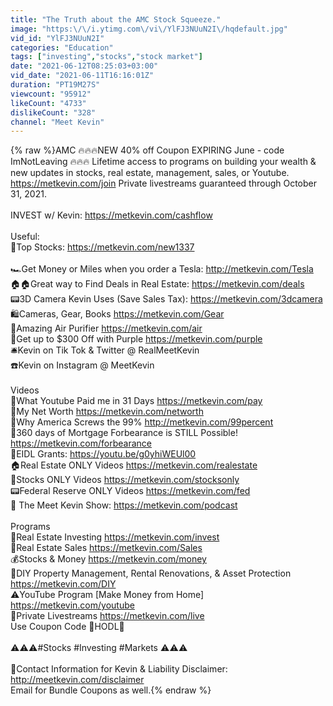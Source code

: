```yaml
---
title: "The Truth about the AMC Stock Squeeze."
image: "https:\/\/i.ytimg.com\/vi\/YlFJ3NUuN2I\/hqdefault.jpg"
vid_id: "YlFJ3NUuN2I"
categories: "Education"
tags: ["investing","stocks","stock market"]
date: "2021-06-12T08:25:03+03:00"
vid_date: "2021-06-11T16:16:01Z"
duration: "PT19M27S"
viewcount: "95912"
likeCount: "4733"
dislikeCount: "328"
channel: "Meet Kevin"
---
```

{% raw %}AMC 🔥🔥🔥NEW 40% off Coupon EXPIRING June - code ImNotLeaving 🔥🔥🔥 Lifetime access to programs on building your wealth &amp; new updates in stocks, real estate, management, sales, or Youtube. <a rel="nofollow" target="blank" href="https://metkevin.com/join">https://metkevin.com/join</a> Private livestreams guaranteed through October 31, 2021.<br /><br />INVEST w/ Kevin: <a rel="nofollow" target="blank" href="https://metkevin.com/cashflow">https://metkevin.com/cashflow</a><br /><br />Useful:<br />💠Top Stocks: <a rel="nofollow" target="blank" href="https://metkevin.com/new1337">https://metkevin.com/new1337</a><br /><br />🏎️Get Money or Miles when you order a Tesla: <a rel="nofollow" target="blank" href="http://metkevin.com/Tesla">http://metkevin.com/Tesla</a><br />🏠🏠Great way to Find Deals in Real Estate: <a rel="nofollow" target="blank" href="https://metkevin.com/deals">https://metkevin.com/deals</a><br />📟3D Camera Kevin Uses (Save Sales Tax): <a rel="nofollow" target="blank" href="https://metkevin.com/3dcamera">https://metkevin.com/3dcamera</a><br />🛍️Cameras, Gear, Books <a rel="nofollow" target="blank" href="https://metkevin.com/Gear">https://metkevin.com/Gear</a><br />🦠Amazing Air Purifier <a rel="nofollow" target="blank" href="https://metkevin.com/air">https://metkevin.com/air</a><br />🛌Get up to $300 Off with Purple <a rel="nofollow" target="blank" href="https://metkevin.com/purple">https://metkevin.com/purple</a><br />🛎Kevin on Tik Tok &amp; Twitter @ RealMeetKevin <br />☎️Kevin on Instagram @ MeetKevin<br /><br />Videos<br />🔴What Youtube Paid me in 31 Days <a rel="nofollow" target="blank" href="https://metkevin.com/pay">https://metkevin.com/pay</a><br />🔴My Net Worth <a rel="nofollow" target="blank" href="https://metkevin.com/networth">https://metkevin.com/networth</a><br />🔴Why America Screws the 99% <a rel="nofollow" target="blank" href="http://metkevin.com/99percent">http://metkevin.com/99percent</a><br />🔴360 days of Mortgage Forbearance is STILL Possible! <a rel="nofollow" target="blank" href="https://metkevin.com/forbearance">https://metkevin.com/forbearance</a><br />🔴EIDL Grants: <a rel="nofollow" target="blank" href="https://youtu.be/g0yhiWEUl00">https://youtu.be/g0yhiWEUl00</a><br />🏠Real Estate ONLY Videos <a rel="nofollow" target="blank" href="https://metkevin.com/realestate">https://metkevin.com/realestate</a><br />🤑Stocks ONLY Videos <a rel="nofollow" target="blank" href="https://metkevin.com/stocksonly">https://metkevin.com/stocksonly</a><br />📟Federal Reserve ONLY Videos <a rel="nofollow" target="blank" href="https://metkevin.com/fed">https://metkevin.com/fed</a><br />🚀 The Meet Kevin Show: <a rel="nofollow" target="blank" href="https://metkevin.com/podcast">https://metkevin.com/podcast</a><br /><br />Programs<br />🏡Real Estate Investing <a rel="nofollow" target="blank" href="https://metkevin.com/invest">https://metkevin.com/invest</a><br />🤵Real Estate Sales <a rel="nofollow" target="blank" href="https://metkevin.com/Sales">https://metkevin.com/Sales</a><br />💰Stocks &amp; Money <a rel="nofollow" target="blank" href="https://metkevin.com/money">https://metkevin.com/money</a><br />🧰DIY Property Management, Rental Renovations, &amp; Asset Protection <a rel="nofollow" target="blank" href="https://metkevin.com/DIY">https://metkevin.com/DIY</a><br />⚠️YouTube Program [Make Money from Home] <a rel="nofollow" target="blank" href="https://metkevin.com/youtube">https://metkevin.com/youtube</a><br />🎥Private Livestreams <a rel="nofollow" target="blank" href="https://metkevin.com/live">https://metkevin.com/live</a><br />Use Coupon Code 🍎HODL🍎<br /><br />⚠️⚠️⚠️#Stocks #Investing #Markets ⚠️⚠️⚠️<br /><br />📝Contact Information for Kevin &amp; Liability Disclaimer: <a rel="nofollow" target="blank" href="http://meetkevin.com/disclaimer">http://meetkevin.com/disclaimer</a><br />Email for Bundle Coupons as well.{% endraw %}
